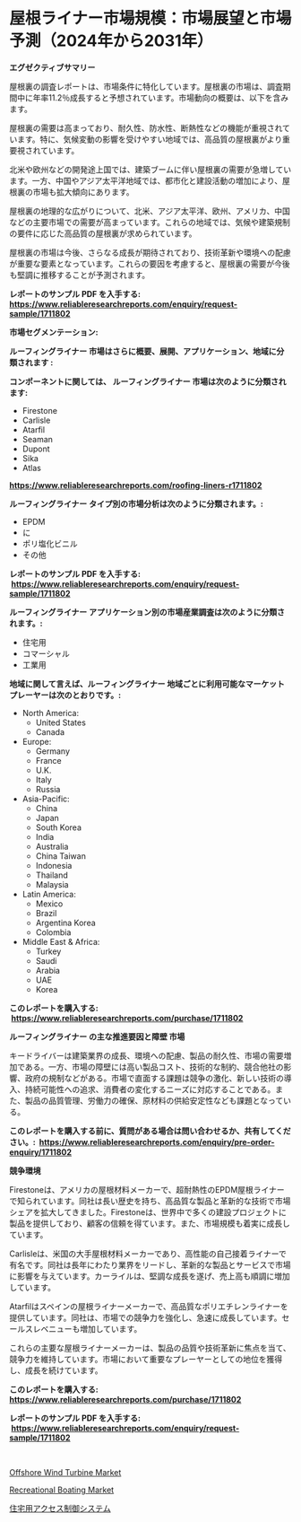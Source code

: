 <p><h1>屋根ライナー市場規模：市場展望と市場予測（2024年から2031年）</h1></p><p><strong>エグゼクティブサマリー</strong></p>
<p><p>屋根裏の調査レポートは、市場条件に特化しています。屋根裏の市場は、調査期間中に年率11.2％成長すると予想されています。市場動向の概要は、以下を含みます。</p><p>屋根裏の需要は高まっており、耐久性、防水性、断熱性などの機能が重視されています。特に、気候変動の影響を受けやすい地域では、高品質の屋根裏がより重要視されています。</p><p>北米や欧州などの開発途上国では、建築ブームに伴い屋根裏の需要が急増しています。一方、中国やアジア太平洋地域では、都市化と建設活動の増加により、屋根裏の市場も拡大傾向にあります。</p><p>屋根裏の地理的な広がりについて、北米、アジア太平洋、欧州、アメリカ、中国などの主要市場での需要が高まっています。これらの地域では、気候や建築規制の要件に応じた高品質の屋根裏が求められています。</p><p>屋根裏の市場は今後、さらなる成長が期待されており、技術革新や環境への配慮が重要な要素となっています。これらの要因を考慮すると、屋根裏の需要が今後も堅調に推移することが予測されます。</p></p>
<p><strong>レポートのサンプル PDF を入手する: <a href="https://www.reliableresearchreports.com/enquiry/request-sample/1711802">https://www.reliableresearchreports.com/enquiry/request-sample/1711802</a></strong></p>
<p><strong>市場セグメンテーション:</strong></p>
<p><strong> ルーフィングライナー 市場はさらに概要、展開、アプリケーション、地域に分類されます :</strong></p>
<p><strong>コンポーネントに関しては、 ルーフィングライナー 市場は次のように分類されます: &nbsp;</strong></p>
<p><ul><li>Firestone</li><li>Carlisle</li><li>Atarfil</li><li>Seaman</li><li>Dupont</li><li>Sika</li><li>Atlas</li></ul></p>
<p><strong><a href="https://www.reliableresearchreports.com/roofing-liners-r1711802">https://www.reliableresearchreports.com/roofing-liners-r1711802</a></strong></p>
<p><strong> ルーフィングライナー タイプ別の市場分析は次のように分類されます。:</strong></p>
<p><ul><li>EPDM</li><li>に</li><li>ポリ塩化ビニル</li><li>その他</li></ul></p>
<p><strong>レポートのサンプル PDF を入手する: &nbsp;<a href="https://www.reliableresearchreports.com/enquiry/request-sample/1711802">https://www.reliableresearchreports.com/enquiry/request-sample/1711802</a></strong></p>
<p><strong> ルーフィングライナー アプリケーション別の市場産業調査は次のように分類されます。:</strong></p>
<p><ul><li>住宅用</li><li>コマーシャル</li><li>工業用</li></ul></p>
<p><strong>地域に関して言えば、ルーフィングライナー 地域ごとに利用可能なマーケットプレーヤーは次のとおりです。:</strong></p>
<p><ul>
    <li>
        North America:
        <ul>
            <li>United States</li>
            <li>Canada</li>
        </ul>
    </li>
    <li>
        Europe:
        <ul>
            <li>Germany</li>
            <li>France</li>
            <li>U.K.</li>
            <li>Italy</li>
            <li>Russia</li>
        </ul>
    </li>
    <li>
        Asia-Pacific:
        <ul>
            <li>China</li>
            <li>Japan</li>
            <li>South Korea</li>
            <li>India</li>
            <li>Australia</li>
            <li>China Taiwan</li>
            <li>Indonesia</li>
            <li>Thailand</li>
            <li>Malaysia</li>
        </ul>
    </li>
    <li>
        Latin America:
        <ul>
            <li>Mexico</li>
            <li>Brazil</li>
            <li>Argentina Korea</li>
            <li>Colombia</li>
        </ul>
    </li>
    <li>
        Middle East & Africa:
        <ul>
            <li>Turkey</li>
            <li>Saudi</li>
            <li>Arabia</li>
            <li>UAE</li>
            <li>Korea</li>
        </ul>
    </li>
    </ul></p>
<p><strong>このレポートを購入する: &nbsp;<a href="https://www.reliableresearchreports.com/purchase/1711802">https://www.reliableresearchreports.com/purchase/1711802</a></strong></p>
<p><strong>ルーフィングライナー の主な推進要因と障壁 市場</strong></p>
<p><p>キードライバーは建築業界の成長、環境への配慮、製品の耐久性、市場の需要増加である。一方、市場の障壁には高い製品コスト、技術的な制約、競合他社の影響、政府の規制などがある。市場で直面する課題は競争の激化、新しい技術の導入、持続可能性への追求、消費者の変化するニーズに対応することである。また、製品の品質管理、労働力の確保、原材料の供給安定性なども課題となっている。</p></p>
<p><strong>このレポートを購入する前に、質問がある場合は問い合わせるか、共有してください。:&nbsp; <a href="https://www.reliableresearchreports.com/enquiry/pre-order-enquiry/1711802">https://www.reliableresearchreports.com/enquiry/pre-order-enquiry/1711802</a></strong></p>
<p><strong>競争環境</strong></p>
<p><p>Firestoneは、アメリカの屋根材料メーカーで、超耐熱性のEPDM屋根ライナーで知られています。同社は長い歴史を持ち、高品質な製品と革新的な技術で市場シェアを拡大してきました。Firestoneは、世界中で多くの建設プロジェクトに製品を提供しており、顧客の信頼を得ています。また、市場規模も着実に成長しています。</p><p>Carlisleは、米国の大手屋根材料メーカーであり、高性能の自己接着ライナーで有名です。同社は長年にわたり業界をリードし、革新的な製品とサービスで市場に影響を与えています。カーライルは、堅調な成長を遂げ、売上高も順調に増加しています。</p><p>Atarfilはスペインの屋根ライナーメーカーで、高品質なポリエチレンライナーを提供しています。同社は、市場での競争力を強化し、急速に成長しています。セールスレベニューも増加しています。</p><p>これらの主要な屋根ライナーメーカーは、製品の品質や技術革新に焦点を当て、競争力を維持しています。市場において重要なプレーヤーとしての地位を獲得し、成長を続けています。</p></p>
<p><strong>このレポートを購入する: &nbsp; <a href="https://www.reliableresearchreports.com/purchase/1711802">https://www.reliableresearchreports.com/purchase/1711802</a></strong></p>
<p><strong>レポートのサンプル PDF を入手する: &nbsp;<a href="https://www.reliableresearchreports.com/enquiry/request-sample/1711802">https://www.reliableresearchreports.com/enquiry/request-sample/1711802</a></strong><strong></strong></p>
<p>&nbsp;</p>
<p><p><a href="https://github.com/brenzgnarento/Market-Research-Report-List-2/blob/main/offshore-wind-turbine-market.md">Offshore Wind Turbine Market</a></p><p><a href="https://github.com/jerrycopelandthomaswsqd8q/Market-Research-Report-List-2/blob/main/recreational-boating-market.md">Recreational Boating Market</a></p><p><a href="https://github.com/Sophiaard2003/Market-Research-Report-List-1/blob/main/475838121856.md">住宅用アクセス制御システム</a></p></p>